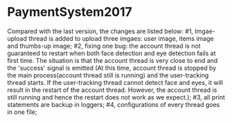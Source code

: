 # PaymentSystem2017
Compared with the last version, the changes are listed below:
#1, Imgae-upload thread is added to upload three imgaes: user image, items image and thumbs-up image;
#2, fixing one bug: the account thread is not guaranteed to restart when both face detection and eye detection fails at first time. The situation is that the account thread is very close to end and the 'success' signal is emitted (At this time, account thread is stopped by the main process(account thread still is running) and the user-tracking thread starts. If the user-tracking thread cannot detect face and eyes, it will result in the restart of the account thread. However, the account thread is still running and hence the restart does not work as we expect.);
#3, all print statements are backup in loggers;
#4, configurations of every thread goes in one file;
